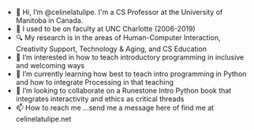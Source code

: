 - 👋 Hi, I’m @celinelatulipe. I'm a CS Professor at the University of Manitoba in Canada.
- 🏫 I used to be on faculty at UNC Charlotte (2006-2019)
- 🔍 My research is in the areas of Human-Computer Interaction, Creativity Support, Technology & Aging, and CS Education
- 👀 I’m interested in how to teach introductory programming in inclusive and welcoming ways
- 🌱 I’m currently learning how best to teach intro programming in Python and how to integrate Processing in that teaching
- 💞️ I’m looking to collaborate on a Runestone Intro Python book that integrates interactivity and ethics as critical threads
- 📫 How to reach me ...send me a message here of find me at celinelatulipe.net 

<!---
celinelatulipe/celinelatulipe is a ✨ special ✨ repository because its `README.md` (this file) appears on your GitHub profile.
You can click the Preview link to take a look at your changes.
--->
